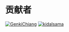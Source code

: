 # 贡献者

[![GenkiChiang](https://images.weserv.nl/?url=https://avatars.githubusercontent.com/u/22609315?v=4&w=50&h=50&mask=circle)](https://github.com/kidalsama)
[![kidalsama](https://images.weserv.nl/?url=https://avatars.githubusercontent.com/u/6123583?v=4&w=50&h=50&mask=circle)](https://github.com/kidalsama)
